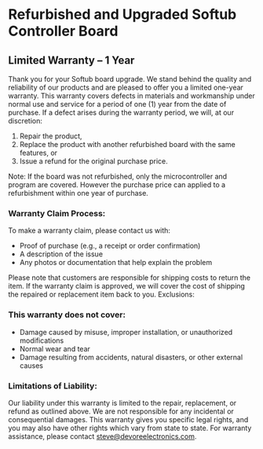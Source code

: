 # Refurbished and Upgraded Softub Controller Board
## Limited Warranty – 1 Year

Thank you for your Softub board upgrade. We stand behind the quality and reliability of our products and are pleased to offer you a limited one-year warranty.
This warranty covers defects in materials and workmanship under normal use and service for a period of one (1) year from the date of purchase. If a defect arises during the warranty period, we will, at our discretion:
1. Repair the product,
2. Replace the product with another refurbished board with the same features, or
3. Issue a refund for the original purchase price.

Note: If the board was not refurbished, only the microcontroller and program are covered.  However the purchase price can applied to a refurbishment within one year of purchase.

### Warranty Claim Process:
To make a warranty claim, please contact us with:
*	Proof of purchase (e.g., a receipt or order confirmation)
*	A description of the issue
*	Any photos or documentation that help explain the problem

Please note that customers are responsible for shipping costs to return the item. If the warranty claim is approved, we will cover the cost of shipping the repaired or replacement item back to you.
Exclusions:

### This warranty does not cover:
*	Damage caused by misuse, improper installation, or unauthorized modifications
*	Normal wear and tear
*	Damage resulting from accidents, natural disasters, or other external causes

### Limitations of Liability:
Our liability under this warranty is limited to the repair, replacement, or refund as outlined above. We are not responsible for any incidental or consequential damages.
This warranty gives you specific legal rights, and you may also have other rights which vary from state to state.
For warranty assistance, please contact steve@devoreelectronics.com.
